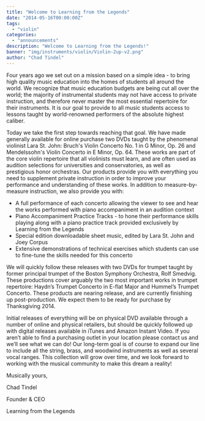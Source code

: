 ```yaml
---
title: "Welcome to Learning from the Legends"
date: "2014-05-16T00:00:00Z"
tags:
  - "violin"
categories:
  - "announcements"
description: "Welcome to Learning from the Legends!"
banner: "img/instruments/violin/Violin-2up-v2.png"
author: "Chad Tindel"
---
```


Four years ago we set out on a mission based on a simple idea - to bring high quality music education into the homes of students all around the world. We recognize that music education budgets are being cut all over the world; the majority of instrumental students may not have access to private instruction, and therefore never master the most essential repertoire for their instruments. It is our goal to provide to all music students access to lessons taught by world-renowned performers of the absolute highest caliber.

Today we take the first step towards reaching that goal. We have made generally available for online purchase two DVDs taught by the phenomenal violinist Lara St. John: Bruch's Violin Concerto No. 1 in G Minor, Op. 26 and Mendelssohn's Violin Concerto in E Minor, Op. 64. These works are part of the core violin repertoire that all violinists must learn, and are often used as audition selections for universities and conservatories, as well as prestigious honor orchestras.
Our products provide you with everything you need to supplement private instruction in order to improve your performance and understanding of these works. In addition to measure-by-measure instruction, we also provide you with:

* A full performance of each concerto allowing the viewer to see and hear the works performed with piano accompaniment in an audition context
* Piano Accompaniment Practice Tracks - to hone their performance skills playing along with a piano practice track provided exclusively by Learning from the Legends
* Special edition downloadable sheet music, edited by Lara St. John and Joey Corpus
* Extensive demonstrations of technical exercises which students can use to fine-tune the skills needed for this concerto

We will quickly follow these releases with two DVDs for trumpet taught by former principal trumpet of the Boston Symphony Orchestra, Rolf Smedvig. These productions cover arguably the two most important works in trumpet repertoire: Haydn’s Trumpet Concerto in E-flat Major and Hummel’s Trumpet Concerto. These products are nearing release, and are currently finishing up post-production. We expect them to be ready for purchase by Thanksgiving 2014.

Initial releases of everything will be on physical DVD available through a number of online and physical retailers, but should be quickly followed up with digital releases available in iTunes and Amazon Instant Video. If you aren’t able to find a purchasing outlet in your location please contact us and we’ll see what we can do!
Our long-term goal is of course to expand our line to include all the string, brass, and woodwind instruments as well as several vocal ranges. This collection will grow over time, and we look forward to working with the musical community to make this dream a reality!

Musically yours,

Chad Tindel

Founder & CEO

Learning from the Legends
